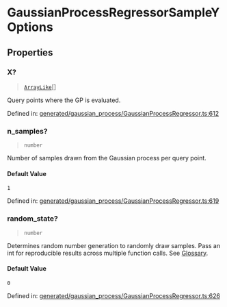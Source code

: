 # GaussianProcessRegressorSampleYOptions

## Properties

### X?

> [`ArrayLike`](../types/ArrayLike.md)[]

Query points where the GP is evaluated.

Defined in:  [generated/gaussian\_process/GaussianProcessRegressor.ts:612](https://github.com/transitive-bullshit/scikit-learn-ts/blob/122b3c0/packages/sklearn/src/generated/gaussian_process/GaussianProcessRegressor.ts#L612)

### n\_samples?

> `number`

Number of samples drawn from the Gaussian process per query point.

#### Default Value

`1`

Defined in:  [generated/gaussian\_process/GaussianProcessRegressor.ts:619](https://github.com/transitive-bullshit/scikit-learn-ts/blob/122b3c0/packages/sklearn/src/generated/gaussian_process/GaussianProcessRegressor.ts#L619)

### random\_state?

> `number`

Determines random number generation to randomly draw samples. Pass an int for reproducible results across multiple function calls. See [Glossary](../../glossary.html#term-random_state).

#### Default Value

`0`

Defined in:  [generated/gaussian\_process/GaussianProcessRegressor.ts:626](https://github.com/transitive-bullshit/scikit-learn-ts/blob/122b3c0/packages/sklearn/src/generated/gaussian_process/GaussianProcessRegressor.ts#L626)
